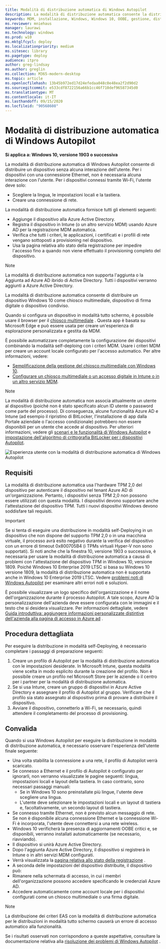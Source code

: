 ```yaml
---
title: Modalità di distribuzione automatica di Windows Autopilot
description: La modalità di distribuzione automatica consente la distribuzione di un dispositivo con un'interazione minima con l'utente. Questa modalità è progettata per distribuire Windows 10 come chiosco multimediale, dispositivo di firma digitale o dispositivo condiviso.
keywords: MDM, installazione, Windows, Windows 10, OOBE, gestione, distribuzione, Autopilot, ZTD, zero-touch, partner, msfb, Intune
ms.reviewer: mniehaus
manager: laurawi
ms.technology: windows
ms.prod: w10
ms.mktglfcycl: deploy
ms.localizationpriority: medium
ms.sitesec: library
ms.pagetype: deploy
audience: itpro
author: greg-lindsay
ms.author: greglin
ms.collection: M365-modern-desktop
ms.topic: article
ms.openlocfilehash: 13b45b972ed17d24efedaa048c0e48ea2f2d90d2
ms.sourcegitcommit: e533cdf8722156a66b1cc46f710def96587345d0
ms.translationtype: MT
ms.contentlocale: it-IT
ms.lasthandoff: 09/15/2020
ms.locfileid: "90568608"
---
```

# <a name="windows-autopilot-self-deploying-mode"></a>Modalità di distribuzione automatica di Windows Autopilot

**Si applica a: Windows 10, versione 1903 o successiva**

La modalità di distribuzione automatica di Windows Autopilot consente di distribuire un dispositivo senza alcuna interazione dell'utente. Per i dispositivi con una connessione Ethernet, non è necessaria alcuna interazione con l'utente. Per i dispositivi connessi tramite Wi-Fi, l'utente deve solo:
- Scegliere la lingua, le impostazioni locali e la tastiera.
- Creare una connessione di rete. 

La modalità di distribuzione automatica fornisce tutti gli elementi seguenti:
- Aggiunge il dispositivo alla Azure Active Directory.
- Registra il dispositivo in Intune (o un altro servizio MDM) usando Azure AD per la registrazione MDM automatica.
- Verifica che tutti i criteri, le applicazioni, i certificati e i profili di rete vengano sottoposti a provisioning nel dispositivo.
- Usa la pagina relativa allo stato della registrazione per impedire l'accesso fino a quando non viene effettuato il provisioning completo del dispositivo.

>[!NOTE]
>La modalità di distribuzione automatica non supporta l'aggiunta o la Aggiunta ad Azure AD ibrido di Active Directory. Tutti i dispositivi verranno aggiunti a Azure Active Directory.

La modalità di distribuzione automatica consente di distribuire un dispositivo Windows 10 come chiosco multimediale, dispositivo di firma digitale o dispositivo condiviso.

Quando si configura un dispositivo in modalità tutto schermo, è possibile usare il browser per il [chiosco multimediale](https://www.microsoft.com/p/kiosk-browser/9ngb5s5xg2kp?rtc=1&activetab=pivot:overviewtab) . Questa app è basata su Microsoft Edge e può essere usata per creare un'esperienza di esplorazione personalizzata e gestita da MDM.

È possibile automatizzare completamente la configurazione dei dispositivi combinando la modalità self-deploing con i criteri MDM. Usare i criteri MDM per creare un account locale configurato per l'accesso automatico. Per altre informazioni, vedere:
- [Semplificazione della gestione del chiosco multimediale con Windows 10](https://techcommunity.microsoft.com/t5/windows-it-pro-blog/simplifying-kiosk-management-for-it-with-windows-10/ba-p/187691).
- [Configurare un chiosco multimediale o un accesso digitale in Intune o in un altro servizio MDM](/windows/configuration/setup-kiosk-digital-signage#set-up-a-kiosk-or-digital-sign-in-intune-or-other-mdm-service).

>[!NOTE]
>La modalità di distribuzione automatica non associa attualmente un utente al dispositivo (poiché non è stato specificato alcun ID utente o password come parte del processo). Di conseguenza, alcune funzionalità Azure AD e Intune (ad esempio il ripristino di BitLocker, l'installazione di app dalla Portale aziendale o l'accesso condizionale) potrebbero non essere disponibili per un utente che accede al dispositivo. Per ulteriori informazioni, vedere gli [scenari e le funzionalità di Windows Autopilot](windows-autopilot-scenarios.md) e [impostazione dell'algoritmo di crittografia BitLocker per i dispositivi Autopilot](bitlocker.md).

![Esperienza utente con la modalità di distribuzione automatica di Windows Autopilot](images/self-deploy-welcome.png)

## <a name="requirements"></a>Requisiti

La modalità di distribuzione automatica usa l'hardware TPM 2,0 del dispositivo per autenticare il dispositivo nel tenant Azure AD di un'organizzazione. Pertanto, i dispositivi senza TPM 2,0 non possono essere utilizzati con questa modalità. I dispositivi devono supportare anche l'attestazione del dispositivo TPM. Tutti i nuovi dispositivi Windows devono soddisfare tali requisiti.

>[!IMPORTANT]
>Se si tenta di eseguire una distribuzione in modalità self-Deploying in un dispositivo che non dispone del supporto TPM 2,0 o in una macchina virtuale, il processo avrà esito negativo durante la verifica del dispositivo con un errore di timeout 0x800705B4 (i TPMs virtuali Hyper-V non sono supportati). Si noti anche che la finestra 10, versione 1903 o successiva, è necessaria per usare la modalità di distribuzione automatica a causa di problemi con l'attestazione del dispositivo TPM in Windows 10, versione 1809. Poiché Windows 10 Enterprise 2019 LTSC si basa su Windows 10 versione 1809, la modalità di distribuzione automatica non è supportata anche in Windows 10 Enterprise 2019 LTSC. Vedere [problemi noti di Windows Autopilot](known-issues.md) per esaminare altri errori noti e soluzioni.

È possibile visualizzare un logo specifico dell'organizzazione e il nome dell'organizzazione durante il processo Autopilot. A tale scopo, Azure AD la personalizzazione dell'azienda deve essere configurata con le immagini e il testo che si desidera visualizzare. Per informazioni dettagliate, vedere [Guida introduttiva: aggiungere informazioni personalizzate distintive dell'azienda alla pagina di accesso in Azure ad](/azure/active-directory/fundamentals/customize-branding) . 

## <a name="step-by-step"></a>Procedura dettagliata

Per eseguire la distribuzione in modalità self-Deploying, è necessario completare i passaggi di preparazione seguenti:

1. Creare un profilo di Autopilot per la modalità di distribuzione automatica con le impostazioni desiderate. In Microsoft Intune, questa modalità viene scelta in modo esplicito durante la creazione del profilo. Non è possibile creare un profilo nel Microsoft Store per le aziende o il centro per i partner per la modalità di distribuzione automatica.
2. Se si usa Intune, creare un gruppo di dispositivi in Azure Active Directory e assegnare il profilo di Autopilot al gruppo. Verificare che il profilo sia stato assegnato al dispositivo prima di provare a distribuire il dispositivo.
3. Avviare il dispositivo, connetterlo a Wi-Fi, se necessario, quindi attendere il completamento del processo di provisioning.

## <a name="validation"></a>Convalida

Quando si usa Windows Autopilot per eseguire la distribuzione in modalità di distribuzione automatica, è necessario osservare l'esperienza dell'utente finale seguente:

-  Una volta stabilita la connessione a una rete, il profilo di Autopilot verrà scaricato.
- Se connesso a Ethernet e il profilo di Autopilot è configurato per ignorarli, non verranno visualizzate le pagine seguenti: lingua, impostazioni locali e layout della tastiera. In caso contrario, sono necessari passaggi manuali:
  -  Se in Windows 10 sono preinstallate più lingue, l'utente deve scegliere una lingua.
  -  L'utente deve selezionare le impostazioni locali e un layout di tastiera e, facoltativamente, un secondo layout di tastiera.
-  Se connesso tramite Ethernet, non è previsto alcun messaggio di rete. Se non è disponibile alcuna connessione Ethernet e la connessione Wi-Fi è incorporata, l'utente deve connettersi a una rete wireless.
-  Windows 10 verificherà la presenza di aggiornamenti OOBE critici e, se disponibili, verranno installati automaticamente (se necessario, riavviando).
-  Il dispositivo si unirà Azure Active Directory.
-  Dopo l'aggiunta Azure Active Directory, il dispositivo si registrerà in Intune o in altri servizi MDM configurati.
-  Verrà visualizzata la [pagina relativa allo stato della registrazione](enrollment-status.md) .
-  A seconda delle impostazioni del dispositivo distribuite, il dispositivo può:
  -  Rimanere nella schermata di accesso, in cui i membri dell'organizzazione possono accedere specificando le credenziali Azure AD.
  -  Accedere automaticamente come account locale per i dispositivi configurati come un chiosco multimediale o una firma digitale.

>[!NOTE]
>La distribuzione dei criteri EAS con la modalità di distribuzione automatica per le distribuzioni in modalità tutto schermo causerà un errore di accesso automatico alla funzionalità. 

Se i risultati osservati non corrispondono a queste aspettative, consultare la documentazione relativa alla [risoluzione dei problemi di Windows Autopilot](troubleshooting.md) .
